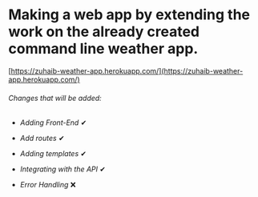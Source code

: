 # Making a web app by extending the work on the already created command line weather app.

[https://zuhaib-weather-app.herokuapp.com/](https://zuhaib-weather-app.herokuapp.com/)

###### Changes that will be added:

-  _Adding Front-End_ ✔

-  _Add routes_ ✔

-  _Adding templates_ ✔

-  _Integrating with the API_ ✔

-  _Error Handling_ ❌
